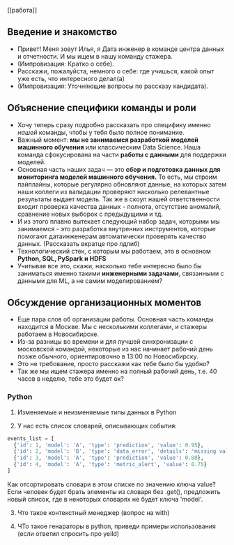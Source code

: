 [[работа]]
## Введение и знакомство
- Привет! Меня зовут Илья, я Дата инженер в команде центра данных и отчетности. И мы ищем в нашу команду стажера.
- (Импровизация: Кратко о себе).
- Расскажи, пожалуйста, немного о себе: где учишься, какой опыт уже есть, что интересного делал(а)
- (Импровизация: Уточняющие вопросы по рассказу кандидата).

## Объяснение специфики команды и роли
- Хочу теперь сразу подробно рассказать про специфику именно _нашей_ команды, чтобы у тебя было полное понимание.
- Важный момент: **мы не занимаемся разработкой моделей машинного обучения** или классическим Data Science. Наша команда сфокусирована на части **работы с данными** для поддержки моделей.
- Основная часть наших задач — это **сбор и подготовка данных для мониторинга моделей машинного обучения.** То есть, мы строим пайплайны, которые регулярно обновляют данные, на которых затем наши коллеги из валидации проверяют насколько релевантные результаты выдает модель. Так же в скоуп нашей ответственности входит проверка качества данных - полнота, отсутствие аномалий, сравнение новых выборок с предыдущими и тд.
- И из этого плавно вытекает следующий набор задач, которыми мы занимаемся - это разработка внутренних инструментов, которые помогают датаинженерам автоматически проверять качество данных. (Рассказать вкратце про лдлиб)
- Технологический стек, с которым мы работаем, это в основном **Python, SQL, PySpark и HDFS**
- Учитывая все это, скажи, насколько тебе интересно было бы заниматься именно такими **инженерными задачами**, связанными с данными для ML, а не самим моделированием?


## Обсуждение организационных моментов
- Еще пара слов об организации работы. Основная часть команды находится в Москве. Мы с несколькими коллегами, и стажеры работаем в Новосибирске.
- Из-за разницы во времени и для лучшей синхронизации с московской командой, некоторые из нас начинает рабочий день позже обычного, ориентировочно в 13:00 по Новосибирску.
- Это не требование, просто расскажи как тебе было бы удобно?
- Так же мы ищем стажера именно на полный рабочий день, т.е. 40 часов в неделю, тебе это будет ок?

### Python
1. Изменяемые и неизменяемые типы данных в Python

2. У нас есть список словарей, описывающих события:
```python
events_list = [
  {'id': 1, 'model': 'A', 'type': 'prediction', 'value': 0.95},
  {'id': 2, 'model': 'B', 'type': 'data_error', 'details': 'missing value'},
  {'id': 3, 'model': 'A', 'type': 'prediction', 'value': 0.88},
  {'id': 4, 'model': 'A', 'type': 'metric_alert', 'value': 0.75}
]
```
Как отсортировать словари в этом списке по значению ключа value?
Если человек будет брать элементы из словаря без .get(), предложить новый список, где в некоторых словарях не будет ключа 'model'.

3. Что такое контекстный менеджер (вопрос на with)

4. ЧТо такое генараторы в python, приведи примеры использования (если ответил спросить про yeild)
